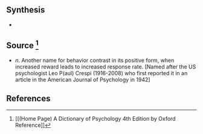 ## Synthesis
- 
## Source [^1]
- $n$. Another name for behavior contrast in its positive form, when increased reward leads to increased response rate. \[Named after the US psychologist Leo P(aul) Crespi (1916-2008) who first reported it in an article in the American Journal of Psychology in 1942]
## References

[^1]: [[(Home Page) A Dictionary of Psychology 4th Edition by Oxford Reference]]